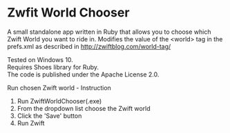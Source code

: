 # Zwfit World Chooser
A small standalone app written in Ruby that allows you to choose which Zwift World you want to ride in.
Modifies the value of the &lt;world&gt; tag in the prefs.xml as described in http://zwiftblog.com/world-tag/

Tested on Windows 10.  
Requires Shoes library for Ruby.  
The code is published under the Apache License 2.0.  
  
Run chosen Zwift world - Instruction  
1. Run ZwiftWorldChooser(.exe)  
2. From the dropdown list choose the Zwift world  
3. Click the 'Save' button  
4. Run Zwift  
